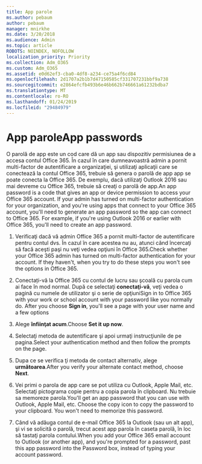 ```yaml
---
title: App parole
ms.author: pebaum
author: pebaum
manager: mnirkhe
ms.date: 3/20/2018
ms.audience: Admin
ms.topic: article
ROBOTS: NOINDEX, NOFOLLOW
localization_priority: Priority
ms.collection: Adm_O365
ms.custom: Adm_O365
ms.assetid: e0d62ef3-cba0-4df8-a234-ce75a4f6cd84
ms.openlocfilehash: 2d1707a2b1b7d47150585cf331707231bbf9a738
ms.sourcegitcommit: e2864efcfb493b6e46b662b746661a61232bdba7
ms.translationtype: MT
ms.contentlocale: ro-RO
ms.lasthandoff: 01/24/2019
ms.locfileid: "29484979"
---
```

# <a name="app-passwords"></a><span data-ttu-id="0c514-102">App parole</span><span class="sxs-lookup"><span data-stu-id="0c514-102">App passwords</span></span>

<span data-ttu-id="0c514-p101">O parolă de app este un cod care dă un app sau dispozitiv permisiunea de a accesa contul Office 365. În cazul în care dumneavoastră admin a pornit multi-factor de autentificare a organizaţiei, şi utilizaţi aplicaţii care se conectează la contul Office 365, trebuie să genera o parolă de app app se poate conecta la Office 365. De exemplu, dacă utilizaţi Outlook 2016 sau mai devreme cu Office 365, trebuie să creaţi o parolă de app.</span><span class="sxs-lookup"><span data-stu-id="0c514-p101">An app password is a code that gives an app or device permission to access your Office 365 account. If your admin has turned on multi-factor authentication for your organization, and you're using apps that connect to your Office 365 account, you'll need to generate an app password so the app can connect to Office 365. For example, if you're using Outlook 2016 or earlier with Office 365, you'll need to create an app password.</span></span>
  
1. <span data-ttu-id="0c514-p102">Verificaţi dacă vă admin Office 365 a pornit multi-factor de autentificare pentru contul dvs. În cazul în care acestea nu au, atunci când încercaţi să facă aceşti paşi nu veţi vedea opţiuni în Office 365.</span><span class="sxs-lookup"><span data-stu-id="0c514-p102">Check whether your Office 365 admin has turned on multi-factor authentication for your account. If they haven't, when you try to do these steps you won't see the options in Office 365.</span></span>
    
2. <span data-ttu-id="0c514-p103">Conectați-vă la Office 365 cu contul de lucru sau şcoală cu parola cum ai face în mod normal. După ce selectaţi **conectaţi-vă**, veţi vedea o pagină cu numele de utilizator şi o serie de opţiuni</span><span class="sxs-lookup"><span data-stu-id="0c514-p103">Sign in to Office 365 with your work or school account with your password like you normally do. After you choose **Sign in**, you'll see a page with your user name and a few options</span></span> 
    
3. <span data-ttu-id="0c514-110">Alege **înfiinţat acum**.</span><span class="sxs-lookup"><span data-stu-id="0c514-110">Choose **Set it up now**.</span></span> 
    
4. <span data-ttu-id="0c514-111">Selectaţi metoda de autentificare şi apoi urmaţi instrucţiunile de pe pagina.</span><span class="sxs-lookup"><span data-stu-id="0c514-111">Select your authentication method and then follow the prompts on the page.</span></span>
    
5. <span data-ttu-id="0c514-112">Dupa ce se verifica ţi metoda de contact alternativ, alege **următoarea**.</span><span class="sxs-lookup"><span data-stu-id="0c514-112">After you verify your alternate contact method, choose **Next**.</span></span> 
    
6. <span data-ttu-id="0c514-p104">Vei primi o parola de app care se pot utiliza cu Outlook, Apple Mail, etc. Selectaţi pictograma copie pentru a copia parola în clipboard. Nu trebuie sa memoreze parola.</span><span class="sxs-lookup"><span data-stu-id="0c514-p104">You'll get an app password that you can use with Outlook, Apple Mail, etc. Choose the copy icon to copy the password to your clipboard. You won't need to memorize this password.</span></span> 
    
7. <span data-ttu-id="0c514-115">Când vă adăuga contul de e-mail Office 365 la Outlook (sau un alt app), şi vi se solicită o parolă, trecut acest app parola în caseta parolă, în loc să tastaţi parola contului.</span><span class="sxs-lookup"><span data-stu-id="0c514-115">When you add your Office 365 email account to Outlook (or another app), and you're prompted for a password, past this app password into the Password box, instead of typing your account password.</span></span> 
    

